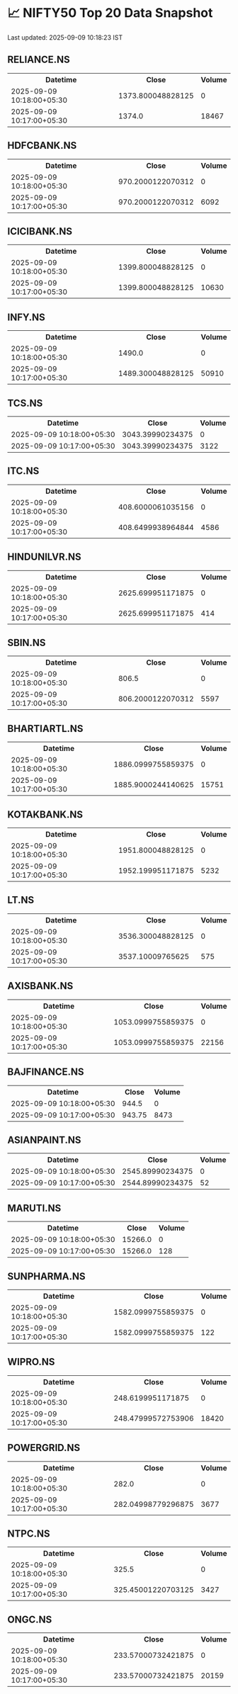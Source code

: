 # 📈 NIFTY50 Top 20 Data Snapshot

Last updated: 2025-09-09 10:18:23 IST

## RELIANCE.NS

<table>
  <tr><th>Datetime</th><th>Close</th><th>Volume</th></tr>
  <tr><td>2025-09-09 10:18:00+05:30</td><td>1373.800048828125</td><td>0</td></tr>
  <tr><td>2025-09-09 10:17:00+05:30</td><td>1374.0</td><td>18467</td></tr>
</table>

## HDFCBANK.NS

<table>
  <tr><th>Datetime</th><th>Close</th><th>Volume</th></tr>
  <tr><td>2025-09-09 10:18:00+05:30</td><td>970.2000122070312</td><td>0</td></tr>
  <tr><td>2025-09-09 10:17:00+05:30</td><td>970.2000122070312</td><td>6092</td></tr>
</table>

## ICICIBANK.NS

<table>
  <tr><th>Datetime</th><th>Close</th><th>Volume</th></tr>
  <tr><td>2025-09-09 10:18:00+05:30</td><td>1399.800048828125</td><td>0</td></tr>
  <tr><td>2025-09-09 10:17:00+05:30</td><td>1399.800048828125</td><td>10630</td></tr>
</table>

## INFY.NS

<table>
  <tr><th>Datetime</th><th>Close</th><th>Volume</th></tr>
  <tr><td>2025-09-09 10:18:00+05:30</td><td>1490.0</td><td>0</td></tr>
  <tr><td>2025-09-09 10:17:00+05:30</td><td>1489.300048828125</td><td>50910</td></tr>
</table>

## TCS.NS

<table>
  <tr><th>Datetime</th><th>Close</th><th>Volume</th></tr>
  <tr><td>2025-09-09 10:18:00+05:30</td><td>3043.39990234375</td><td>0</td></tr>
  <tr><td>2025-09-09 10:17:00+05:30</td><td>3043.39990234375</td><td>3122</td></tr>
</table>

## ITC.NS

<table>
  <tr><th>Datetime</th><th>Close</th><th>Volume</th></tr>
  <tr><td>2025-09-09 10:18:00+05:30</td><td>408.6000061035156</td><td>0</td></tr>
  <tr><td>2025-09-09 10:17:00+05:30</td><td>408.6499938964844</td><td>4586</td></tr>
</table>

## HINDUNILVR.NS

<table>
  <tr><th>Datetime</th><th>Close</th><th>Volume</th></tr>
  <tr><td>2025-09-09 10:18:00+05:30</td><td>2625.699951171875</td><td>0</td></tr>
  <tr><td>2025-09-09 10:17:00+05:30</td><td>2625.699951171875</td><td>414</td></tr>
</table>

## SBIN.NS

<table>
  <tr><th>Datetime</th><th>Close</th><th>Volume</th></tr>
  <tr><td>2025-09-09 10:18:00+05:30</td><td>806.5</td><td>0</td></tr>
  <tr><td>2025-09-09 10:17:00+05:30</td><td>806.2000122070312</td><td>5597</td></tr>
</table>

## BHARTIARTL.NS

<table>
  <tr><th>Datetime</th><th>Close</th><th>Volume</th></tr>
  <tr><td>2025-09-09 10:18:00+05:30</td><td>1886.0999755859375</td><td>0</td></tr>
  <tr><td>2025-09-09 10:17:00+05:30</td><td>1885.9000244140625</td><td>15751</td></tr>
</table>

## KOTAKBANK.NS

<table>
  <tr><th>Datetime</th><th>Close</th><th>Volume</th></tr>
  <tr><td>2025-09-09 10:18:00+05:30</td><td>1951.800048828125</td><td>0</td></tr>
  <tr><td>2025-09-09 10:17:00+05:30</td><td>1952.199951171875</td><td>5232</td></tr>
</table>

## LT.NS

<table>
  <tr><th>Datetime</th><th>Close</th><th>Volume</th></tr>
  <tr><td>2025-09-09 10:18:00+05:30</td><td>3536.300048828125</td><td>0</td></tr>
  <tr><td>2025-09-09 10:17:00+05:30</td><td>3537.10009765625</td><td>575</td></tr>
</table>

## AXISBANK.NS

<table>
  <tr><th>Datetime</th><th>Close</th><th>Volume</th></tr>
  <tr><td>2025-09-09 10:18:00+05:30</td><td>1053.0999755859375</td><td>0</td></tr>
  <tr><td>2025-09-09 10:17:00+05:30</td><td>1053.0999755859375</td><td>22156</td></tr>
</table>

## BAJFINANCE.NS

<table>
  <tr><th>Datetime</th><th>Close</th><th>Volume</th></tr>
  <tr><td>2025-09-09 10:18:00+05:30</td><td>944.5</td><td>0</td></tr>
  <tr><td>2025-09-09 10:17:00+05:30</td><td>943.75</td><td>8473</td></tr>
</table>

## ASIANPAINT.NS

<table>
  <tr><th>Datetime</th><th>Close</th><th>Volume</th></tr>
  <tr><td>2025-09-09 10:18:00+05:30</td><td>2545.89990234375</td><td>0</td></tr>
  <tr><td>2025-09-09 10:17:00+05:30</td><td>2544.89990234375</td><td>52</td></tr>
</table>

## MARUTI.NS

<table>
  <tr><th>Datetime</th><th>Close</th><th>Volume</th></tr>
  <tr><td>2025-09-09 10:18:00+05:30</td><td>15266.0</td><td>0</td></tr>
  <tr><td>2025-09-09 10:17:00+05:30</td><td>15266.0</td><td>128</td></tr>
</table>

## SUNPHARMA.NS

<table>
  <tr><th>Datetime</th><th>Close</th><th>Volume</th></tr>
  <tr><td>2025-09-09 10:18:00+05:30</td><td>1582.0999755859375</td><td>0</td></tr>
  <tr><td>2025-09-09 10:17:00+05:30</td><td>1582.0999755859375</td><td>122</td></tr>
</table>

## WIPRO.NS

<table>
  <tr><th>Datetime</th><th>Close</th><th>Volume</th></tr>
  <tr><td>2025-09-09 10:18:00+05:30</td><td>248.6199951171875</td><td>0</td></tr>
  <tr><td>2025-09-09 10:17:00+05:30</td><td>248.47999572753906</td><td>18420</td></tr>
</table>

## POWERGRID.NS

<table>
  <tr><th>Datetime</th><th>Close</th><th>Volume</th></tr>
  <tr><td>2025-09-09 10:18:00+05:30</td><td>282.0</td><td>0</td></tr>
  <tr><td>2025-09-09 10:17:00+05:30</td><td>282.04998779296875</td><td>3677</td></tr>
</table>

## NTPC.NS

<table>
  <tr><th>Datetime</th><th>Close</th><th>Volume</th></tr>
  <tr><td>2025-09-09 10:18:00+05:30</td><td>325.5</td><td>0</td></tr>
  <tr><td>2025-09-09 10:17:00+05:30</td><td>325.45001220703125</td><td>3427</td></tr>
</table>

## ONGC.NS

<table>
  <tr><th>Datetime</th><th>Close</th><th>Volume</th></tr>
  <tr><td>2025-09-09 10:18:00+05:30</td><td>233.57000732421875</td><td>0</td></tr>
  <tr><td>2025-09-09 10:17:00+05:30</td><td>233.57000732421875</td><td>20159</td></tr>
</table>

